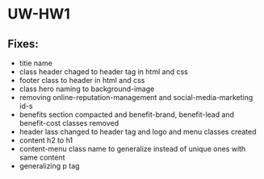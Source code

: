 # UW-HW1

## Fixes:
* titie name
* class header chaged to header tag in html and css
* footer class to header in html and css
* class hero naming to background-image
* removing online-reputation-management and social-media-marketing id-s
* benefits section compacted and benefit-brand, benefit-lead and benefit-cost classes removed
* header lass changed to header tag and logo and menu classes created
* content h2 to h1
* content-menu class name to generalize instead of unique ones with same content
* generalizing p tag
